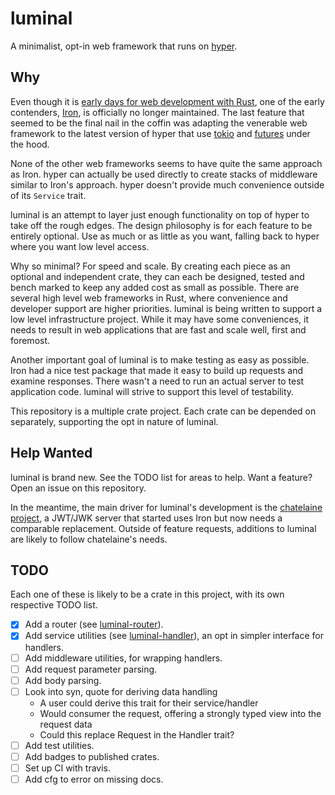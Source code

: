 # luminal
A minimalist, opt-in web framework that runs on [hyper](https://hyper.rs/).

## Why

Even though it is [early days for web development with
Rust](http://www.arewewebyet.org/), one of the early contenders,
[Iron](http://ironframework.io/), is officially no longer maintained. The last
feature that seemed to be the final nail in the coffin was adapting the
venerable web framework to the latest version of hyper that use
[tokio](https://tokio.rs/) and
[futures](https://github.com/rust-lang-nursery/futures-rs) under the hood.

None of the other web frameworks seems to have quite the same approach as Iron.
hyper can actually be used directly to create stacks of middleware similar to
Iron's approach. hyper doesn't provide much convenience outside of its
`Service` trait.

luminal is an attempt to layer just enough functionality on top of hyper to
take off the rough edges. The design philosophy is for each feature to be
entirely optional. Use as much or as little as you want, falling back to hyper
where you want low level access.

Why so minimal? For speed and scale. By creating each piece as an optional and
independent crate, they can each be designed, tested and bench marked to keep
any added cost as small as possible. There are several high level web
frameworks in Rust, where convenience and developer support are higher
priorities.  luminal is being written to support a low level infrastructure
project. While it may have some conveniences, it needs to result in web
applications that are fast and scale well, first and foremost.

Another important goal of luminal is to make testing as easy as possible. Iron
had a nice test package that made it easy to build up requests and examine
responses. There wasn't a need to run an actual server to test application
code. luminal will strive to support this level of testability.

This repository is a multiple crate project. Each crate can be depended on
separately, supporting the opt in nature of luminal.

## Help Wanted

luminal is brand new. See the TODO list for areas to help. Want a feature? Open
an issue on this repository.

In the meantime, the main driver for luminal's development is the [chatelaine
project](https://github.com/commandline/chatelaine/), a JWT/JWK server that
started uses Iron but now needs a comparable replacement. Outside of feature
requests, additions to luminal are likely to follow chatelaine's needs.

## TODO

Each one of these is likely to be a crate in this project, with its own
respective TODO list.

* [x] Add a router (see [luminal-router](router/)).
* [x] Add service utilities (see [luminal-handler](handler/)), an opt in
  simpler interface for handlers.
* [ ] Add middleware utilities, for wrapping handlers.
* [ ] Add request parameter parsing.
* [ ] Add body parsing.
* [ ] Look into syn, quote for deriving data handling
  * A user could derive this trait for their service/handler
  * Would consumer the request, offering a strongly typed view into the request data
  * Could this replace Request in the Handler trait?
* [ ] Add test utilities.
* [ ] Add badges to published crates.
* [ ] Set up CI with travis.
* [ ] Add cfg to error on missing docs.
